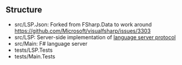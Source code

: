 ## Structure
- src/LSP.Json: Forked from FSharp.Data to work around https://github.com/Microsoft/visualfsharp/issues/3303
- src/LSP: Server-side implementation of [language server protocol](https://github.com/Microsoft/language-server-protocol/blob/master/protocol.md)
- src/Main: F# language server
- tests/LSP.Tests
- tests/Main.Tests